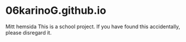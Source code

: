 # 06karinoG.github.io
Mitt hemsida
This is a school project. If you have found this accidentally, please disregard it.  
